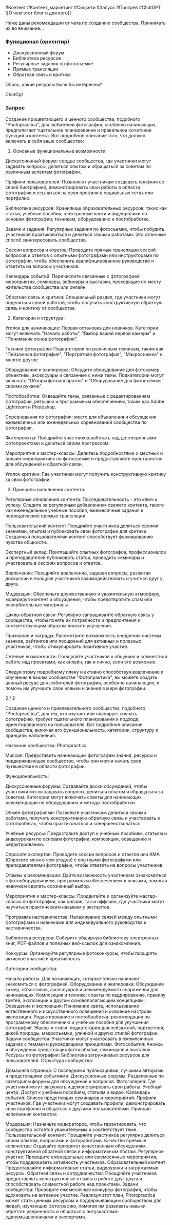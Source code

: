 #Контент #Контент_маркетинг  #Соцсети #Запуск #Прогрев #ChatGPT 
[[О чем этот блог и для кого]]

Ниже даны рекомендации от чата по созданию сообщества.
Принимать их во внимание...
### Функционал (ориентир)
- Дискуссионный форум
- Библиотека ресурсов
- Регулярные задания по фотосъемке
- Прямые трансляции
- Обратная связь и критика

Опрос, какие ресурсы были бы интересны?


ChatGpt
### Запрос

Создание процветающего и ценного сообщества, подобного "Photopractica", для любителей фотографии, особенно начинающих, предполагает тщательное планирование и правильное сочетание функций и контента. Вот подробное описание того, что должно включать в себя ваше сообщество:

1. Основные функциональные возможности:

Дискуссионный форум: сердце сообщества, где участники могут задавать вопросы, делиться опытом и обращаться за советом по различным аспектам фотографии.

Профили пользователей: Позволяют участникам создавать профили со своей биографией, демонстрировать свои работы в области фотографии и ссылаться на свои профили в социальных сетях или портфолио.

Библиотека ресурсов: Хранилище образовательных ресурсов, таких как статьи, учебные пособия, электронные книги и видеоролики по основам фотографии, техникам, оборудованию и постобработке.

Задачи и задания: Регулярные задания по фотосъемке, чтобы побудить участников практиковаться и делиться своими работами. Это отличный способ заинтересовать сообщество.

Сессии вопросов и ответов: Проводите прямые трансляции сессий вопросов и ответов с опытными фотографами или инструкторами по фотографии, чтобы обеспечить квалифицированное руководство и ответить на вопросы участников.

Календарь событий: Перечислите связанные с фотографией мероприятия, семинары, вебинары и выставки, проходящие по месту жительства сообщества или онлайн.

Обратная связь и критика: Специальный раздел, где участники могут поделиться своей работой, чтобы получить конструктивную обратную связь и критику от сообщества.

2. Категории и структура:

Уголок для начинающих: Первая остановка для новичков. Категории могут включать "Начало работы", "Выбор вашей первой камеры" и "Понимание основ фотографии".

Техники фотографии: Подкатегории по различным техникам, таким как "Пейзажная фотография", "Портретная фотография", "Макросъемка" и многое другое.

Оборудование и экипировка: Обсудите оборудование для фотокамер, объективы, аксессуары и связанные с ними темы. Подкатегории могут включать "Обзоры фотоаппаратов" и "Оборудование для фотосъемки своими руками".

Постобработка: Освещайте темы, связанные с редактированием фотографий, ретушью и программным обеспечением, таким как Adobe Lightroom и Photoshop.

Соревнования по фотографии: место для объявления и обсуждения ежемесячных или еженедельных соревнований сообщества по фотографии.

Фотопроекты: Поощряйте участников работать над долгосрочными фотопроектами и делиться своим прогрессом.

Мероприятия и мастер-классы: Делитесь подробностями о местных и онлайн-мероприятиях по фотосъемке и предоставляйте пространство для обсуждений и обратной связи.

Уголок критики: Где участники могут получить конструктивную критику за свои фотографии.

3. Принципы наполнения контента:

Регулярные обновления контента: Последовательность - это ключ к успеху. Следите за регулярным добавлением свежего контента, такого как еженедельные учебные пособия, ежемесячные задания и периодические прямые трансляции.

Пользовательский контент: Поощряйте участников делиться своими знаниями, опытом и публиковать свои фотографии для критики. Созданный пользователями контент способствует формированию чувства общности.

Экспертный вклад: Приглашайте опытных фотографов, профессионалов и преподавателей публиковать статьи, проводить семинары и участвовать в сессиях вопросов и ответов.

Вовлечение: Поощряйте вовлечение, задавая вопросы, разжигая дискуссии и поощряя участников взаимодействовать и учиться друг у друга.

Модерация: Обеспечьте дружественную и уважительную атмосферу, модерируя контент и обсуждения, чтобы предотвратить спам или оскорбительные материалы.

Циклы обратной связи: Регулярно запрашивайте обратную связь у сообщества, чтобы понять их потребности и предпочтения и соответствующим образом вносить улучшения.

Признание и награды: Рассмотрите возможность внедрения системы значков, рейтингов или поощрений для активных и полезных участников, чтобы стимулировать позитивное участие.

Сетевые возможности: Поощряйте участников к общению и совместной работе над проектами, как онлайн, так и лично, если это возможно.

Следуя этому подробному плану и активно способствуя вовлечению и обучению в вашем сообществе "Фотопрактика", вы можете создать ценный ресурс для любителей фотографии, особенно начинающих, и помочь им улучшить свои навыки и знания в мире фотографии.


2 / 2

Создание ценного и привлекательного сообщества, подобного "Photopractica", для тех, кто изучает или планирует изучать фотографию, требует тщательного планирования и подхода, ориентированного на пользователя. Вот подробное описание сообщества, включая его функциональность, категории, структуру и принципы наполнения:

Название сообщества: Photopractica

Миссия: Предоставить начинающим фотографам знания, ресурсы и поддерживающее сообщество, чтобы они могли начать свое путешествие в области фотографии.

Функциональность:

Дискуссионные форумы: Создавайте доски обсуждений, чтобы участники могли задавать вопросы, делиться опытом и обращаться за советом. Категории могут включать советы для начинающих, рекомендации по оборудованию и методы постобработки.

Обмен фотографиями: Позвольте участникам делиться своими работами, получать конструктивную обратную связь и участвовать в фотопробегах, чтобы практиковаться и совершенствоваться.

Учебные ресурсы: Предоставьте доступ к учебным пособиям, статьям и видеоурокам по основам фотографии, композиции, освещению и редактированию.

Спросите экспертов: Проводите сессии вопросов и ответов или AMA (Спросите меня о чем угодно) с опытными фотографами или преподавателями фотографии, чтобы ответить на вопросы участников.

Отзывы и рекомендации: Дайте возможность участникам ознакомиться с фотооборудованием, программным обеспечением и книгами, помогая новичкам сделать осознанный выбор.

Мероприятия и мастер-классы: Продвигайте и организуйте мастер-классы по фотографии, как онлайн, так и оффлайн, где участники могут научиться практическим навыкам у экспертов.

Программа наставничества: Налаживание связей между опытными фотографами и новичками для индивидуального руководства и наставничества.

Библиотека ресурсов: Соберите обширную библиотеку электронных книг, PDF-файлов и полезных веб-ссылок для ознакомления.

Конкурсы: Организуйте регулярные фотоконкурсы, чтобы поощрять активное участие и креативность.

Категории сообщества:

Начало работы: Для начинающих, которые только начинают знакомиться с фотографией.
Оборудование и экипировка: Обсуждение камер, объективов, аксессуаров и рекомендуемого снаряжения для начинающих.
Композиция и техника: советы по кадрированию, правилу третей, экспозиции и другим основополагающим концепциям.
Освещение и экспозиция: Понимание света, использование естественного и искусственного освещения и освоение настроек экспозиции.
Редактирование и постобработка: рекомендации по программному обеспечению и учебные пособия для улучшения фотографий.
Жанры и стили: подкатегории для пейзажной, портретной, дикой природы, макросъемки, уличной и других стилей фотографии.
Задачи сообщества: Участники могут участвовать в ежемесячных задачах с темами и руководящими принципами.
Фотособытия: Анонсы и обсуждения предстоящих фотособытий, семинаров и выставок.
Ресурсы по фотографии: Библиотека загружаемых ресурсов для пользователей.
Структура сообщества:

Домашняя страница: С последними публикациями, лучшими авторами и предстоящими событиями.
Дискуссионные форумы: Разделенные по категориям форумы для обсуждений и вопросов.
Фотогалерея: Где участники могут загружать и демонстрировать свои работы.
Учебный центр: Доступ к учебным пособиям, статьям и видео.
Календарь событий: Список предстоящих семинаров и мероприятий.
Профили участников: Где участники могут создавать профили, демонстрировать свои портфолио и общаться с другими пользователями.
Принцип наполнения контентом:

Модерация: Назначьте модераторов, чтобы гарантировать, что сообщество остается уважительным и соответствует теме.
Пользовательский контент: Поощряйте участников регулярно делиться своим опытом, вопросами и фотоработами.
Качество превыше количества: Отдавайте приоритет качественным обсуждениям, конструктивной обратной связи и информативным постам.
Регулярное участие: Проводите еженедельные или ежемесячные мероприятия, чтобы поддерживать активность участников.
Образовательный контент: Предоставляйте информативные статьи, видеоуроки и загружаемые ресурсы.
Обратная связь и сотрудничество: Поощряйте участников предоставлять конструктивные отзывы о работе друг друга и способствовать совместной работе над проектами.
Задачи сообщества: Проводите ежемесячные конкурсы фотографий, чтобы вдохновить на активное участие.
Реализуя этот план, Photopractica может стать ценным ресурсом и поддерживающим сообществом для людей, изучающих фотографию, помогая им развивать навыки, обретать уверенность и общаться с энтузиастами-единомышленниками и экспертами.